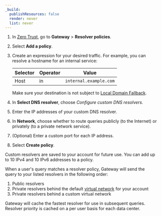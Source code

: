 ```yaml
---
_build:
  publishResources: false
  render: never
  list: never
---
```


1. In [Zero Trust](https://one.dash.cloudflare.com/), go to **Gateway** > **Resolver policies**.
2. Select **Add a policy**.
3. Create an expression for your desired traffic. For example, you can resolve a hostname for an internal service:

    | Selector | Operator | Value                  |
    | -------- | -------- | ---------------------- |
    | Host     | in       | `internal.example.com` |

    Make sure your destination is not subject to [Local Domain Fallback](/cloudflare-one/connections/connect-devices/warp/configure-warp/route-traffic/local-domains/#manage-local-domains).

4. In **Select DNS resolver**, choose _Configure custom DNS resolvers_.
5. Enter the IP addresses of your custom DNS resolver.
6. In **Network**, choose whether to route queries publicly (to the Internet) or privately (to a private network service).
7. (Optional) Enter a custom port for each IP address.
8. Select **Create policy**.

Custom resolvers are saved to your account for future use. You can add up to 10 IPv4 and 10 IPv6 addresses to a policy.

When a user's query matches a resolver policy, Gateway will send the query to your listed resolvers in the following order:

1. Public resolvers
2. Private resolvers behind the default [virtual network](/cloudflare-one/connections/connect-networks/private-net/cloudflared/tunnel-virtual-networks/) for your account
3. Private resolvers behind a custom virtual network

Gateway will cache the fastest resolver for use in subsequent queries. Resolver priority is cached on a per user basis for each data center.
